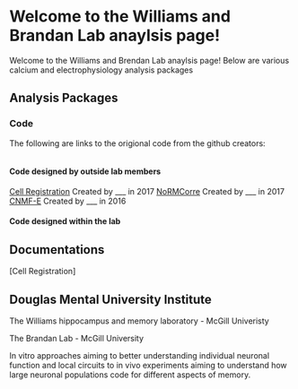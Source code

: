 




# Welcome to the Williams and Brandan Lab anaylsis page!
Welcome to the Williams and Brendan Lab anaylsis page!
Below are various calcium and electrophysiology analysis packages 

## Analysis Packages 

### Code
The following are links to the origional code from the github creators: 

```markdown

```
#### Code designed by outside lab members 
[Cell Registration](https://github.com/zivlab/CellReg) Created by ___ in 2017 
[NoRMCorre](https://github.com/flatironinstitute/NoRMCorre) Created by ___ in 2017
[CNMF-E](https://github.com/zhoupc/CNMF_E) Created by ___ in 2016

#### Code designed within the lab

## Documentations
[Cell Registration]


## Douglas Mental University Institute  
The Williams hippocampus and memory laboratory - McGill Univeristy 

The Brandan Lab - McGill University 

In vitro approaches aiming to better understanding individual neuronal function
and local circuits to in vivo experiments aiming to understand how large neuronal 
populations code for different aspects of memory.
